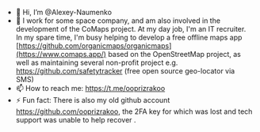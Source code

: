 - 👋 Hi, I’m @Alexey-Naumenko
- 👀 I work for some space company, and am also involved in the development of the CoMaps project. At my day job, I'm an IT recruiter.  
In my spare time, I'm busy helping to develop a free offline maps app [https://github.com/organicmaps/organicmaps](https://www.comaps.app/) based on the OpenStreetMap project, 
as well as maintaining several non-profit project e.g. https://github.com/safetytracker  (free open source geo-locator via SMS)
- 📫 How to reach me: https://t.me/ooprizrakoo
- ⚡ Fun fact: There is also my old github account https://github.com/ooprizrakoo, the 2FA key for which was lost and tech support was unable to help recover . 

<!---
alexey-naumenko/alexey-naumenko is a ✨ special ✨ repository because its `README.md` (this file) appears on your GitHub profile.
You can click the Preview link to take a look at your changes.
--->
